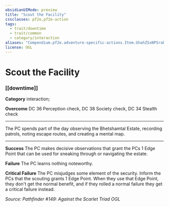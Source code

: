 ```yaml
---
obsidianUIMode: preview
title: "Scout the Facility"
cssclasses: pf2e,pf2e-action
tags:
  - trait/downtime
  - trait/common
  - category/interaction
aliases: "Compendium.pf2e.adventure-specific-actions.Item.GhahZSxNPSrabaA6"
license: OGL
---
```

# Scout the Facility

### [[downtime]]

**Category** interaction; 




**Overcome** DC 36 Perception check, DC 38 Society check, DC 34 Stealth check

* * *

The PC spends part of the day observing the Bhetshamtal Estate, recording patrols, noting escape routes, and creating a mental map.

* * *

**Success** The PC makes decisive observations that grant the PCs 1 Edge Point that can be used for sneaking through or navigating the estate.

**Failure** The PC learns nothing noteworthy.

**Critical Failure** The PC misjudges some element of the security. Inform the PCs that the scouting grants 1 Edge Point. When they use that Edge Point, they don't get the normal benefit, and if they rolled a normal failure they get a critical failure instead.

*Source: Pathfinder #149: Against the Scarlet Triad*
*OGL*